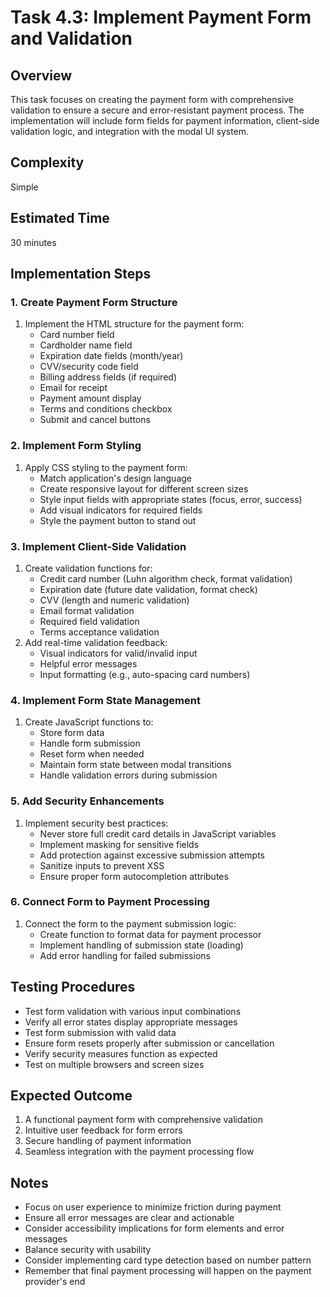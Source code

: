 # Task 4.3: Implement Payment Form and Validation

## Overview
This task focuses on creating the payment form with comprehensive validation to ensure a secure and error-resistant payment process. The implementation will include form fields for payment information, client-side validation logic, and integration with the modal UI system.

## Complexity
Simple

## Estimated Time
30 minutes

## Implementation Steps

### 1. Create Payment Form Structure
1. Implement the HTML structure for the payment form:
   - Card number field
   - Cardholder name field
   - Expiration date fields (month/year)
   - CVV/security code field
   - Billing address fields (if required)
   - Email for receipt
   - Payment amount display
   - Terms and conditions checkbox
   - Submit and cancel buttons

### 2. Implement Form Styling
1. Apply CSS styling to the payment form:
   - Match application's design language
   - Create responsive layout for different screen sizes
   - Style input fields with appropriate states (focus, error, success)
   - Add visual indicators for required fields
   - Style the payment button to stand out

### 3. Implement Client-Side Validation
1. Create validation functions for:
   - Credit card number (Luhn algorithm check, format validation)
   - Expiration date (future date validation, format check)
   - CVV (length and numeric validation)
   - Email format validation
   - Required field validation
   - Terms acceptance validation
2. Add real-time validation feedback:
   - Visual indicators for valid/invalid input
   - Helpful error messages
   - Input formatting (e.g., auto-spacing card numbers)

### 4. Implement Form State Management
1. Create JavaScript functions to:
   - Store form data
   - Handle form submission
   - Reset form when needed
   - Maintain form state between modal transitions
   - Handle validation errors during submission

### 5. Add Security Enhancements
1. Implement security best practices:
   - Never store full credit card details in JavaScript variables
   - Implement masking for sensitive fields
   - Add protection against excessive submission attempts
   - Sanitize inputs to prevent XSS
   - Ensure proper form autocompletion attributes

### 6. Connect Form to Payment Processing
1. Connect the form to the payment submission logic:
   - Create function to format data for payment processor
   - Implement handling of submission state (loading)
   - Add error handling for failed submissions

## Testing Procedures
- Test form validation with various input combinations
- Verify all error states display appropriate messages
- Test form submission with valid data
- Ensure form resets properly after submission or cancellation
- Verify security measures function as expected
- Test on multiple browsers and screen sizes

## Expected Outcome
1. A functional payment form with comprehensive validation
2. Intuitive user feedback for form errors
3. Secure handling of payment information
4. Seamless integration with the payment processing flow

## Notes
- Focus on user experience to minimize friction during payment
- Ensure all error messages are clear and actionable
- Consider accessibility implications for form elements and error messages
- Balance security with usability
- Consider implementing card type detection based on number pattern
- Remember that final payment processing will happen on the payment provider's end
